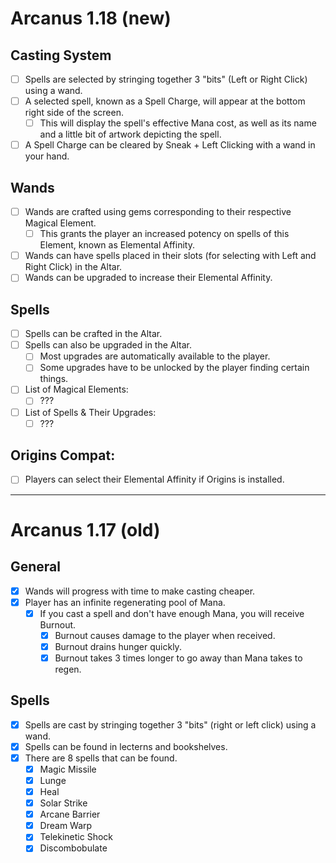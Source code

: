 # Arcanus 1.18 (new)

## Casting System
- [ ] Spells are selected by stringing together 3 "bits" (Left or Right Click) using a wand.
- [ ] A selected spell, known as a Spell Charge, will appear at the bottom right side of the screen.
  - [ ] This will display the spell's effective Mana cost, as well as its name and a little bit of artwork depicting the spell.
- [ ] A Spell Charge can be cleared by Sneak + Left Clicking with a wand in your hand.

## Wands
- [ ] Wands are crafted using gems corresponding to their respective Magical Element.
  - [ ] This grants the player an increased potency on spells of this Element, known as Elemental Affinity.
- [ ] Wands can have spells placed in their slots (for selecting with Left and Right Click) in the Altar.
- [ ] Wands can be upgraded to increase their Elemental Affinity.

## Spells
- [ ] Spells can be crafted in the Altar.
- [ ] Spells can also be upgraded in the Altar.
  - [ ] Most upgrades are automatically available to the player.
  - [ ] Some upgrades have to be unlocked by the player finding certain things.
- [ ] List of Magical Elements:
  - [ ] ???
- [ ] List of Spells & Their Upgrades:
  - [ ] ???

## Origins Compat:
- [ ] Players can select their Elemental Affinity if Origins is installed.

---

# Arcanus 1.17 (old)

## General
- [x] Wands will progress with time to make casting cheaper.
- [x] Player has an infinite regenerating pool of Mana.
  - [x] If you cast a spell and don't have enough Mana, you will receive Burnout.
    - [x] Burnout causes damage to the player when received.
    - [x] Burnout drains hunger quickly.
    - [x] Burnout takes 3 times longer to go away than Mana takes to regen.

## Spells
- [x] Spells are cast by stringing together 3 "bits" (right or left click) using a wand.
- [x] Spells can be found in lecterns and bookshelves.
- [x] There are 8 spells that can be found.
  - [x] Magic Missile
  - [x] Lunge 
  - [x] Heal
  - [x] Solar Strike
  - [x] Arcane Barrier
  - [x] Dream Warp
  - [x] Telekinetic Shock
  - [x] Discombobulate
